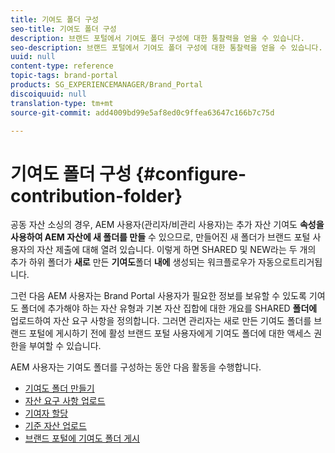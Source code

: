 ```yaml
---
title: 기여도 폴더 구성
seo-title: 기여도 폴더 구성
description: 브랜드 포털에서 기여도 폴더 구성에 대한 통찰력을 얻을 수 있습니다.
seo-description: 브랜드 포털에서 기여도 폴더 구성에 대한 통찰력을 얻을 수 있습니다.
uuid: null
content-type: reference
topic-tags: brand-portal
products: SG_EXPERIENCEMANAGER/Brand_Portal
discoiquuid: null
translation-type: tm+mt
source-git-commit: add4009bd99e5af8ed0c9ffea63647c166b7c75d

---
```



# 기여도 폴더 구성 {#configure-contribution-folder}

공동 자산 소싱의 경우, AEM 사용자(관리자/비관리 사용자)는 추가 자산 기여도 **속성을 사용하여 AEM 자산에 새 폴더를 만들** 수 있으므로, 만들어진 새 폴더가 브랜드 포털 사용자의 자산 제출에 대해 열려 있습니다.  이렇게 하면 SHARED 및 NEW라는 두 개의 추가 하위 폴더가 **새로** 만든 **기여도**&#x200B;폴더 **내에** 생성되는 워크플로우가 자동으로트리거됩니다.

그런 다음 AEM 사용자는 Brand Portal 사용자가 필요한 정보를 보유할 수 있도록 기여도 폴더에 추가해야 하는 자산 유형과 기본 자산 집합에 대한 개요를 SHARED **폴더에** 업로드하여 자산 요구 사항을 정의합니다. 그러면 관리자는 새로 만든 기여도 폴더를 브랜드 포털에 게시하기 전에 활성 브랜드 포털 사용자에게 기여도 폴더에 대한 액세스 권한을 부여할 수 있습니다.

AEM 사용자는 기여도 폴더를 구성하는 동안 다음 활동을 수행합니다.

* [기여도 폴더 만들기](brand-portal-create-contribution-folder.md)
* [자산 요구 사항 업로드](brand-portal-configure-contribution-folder-properties.md)
* [기여자 할당](brand-portal-configure-contribution-folder-properties.md)
* [기준 자산 업로드](brand-portal-upload-baseline-assets.md)
* [브랜드 포털에 기여도 폴더 게시](brand-portal-publish-contribution-folder-to-brand-portal.md)
